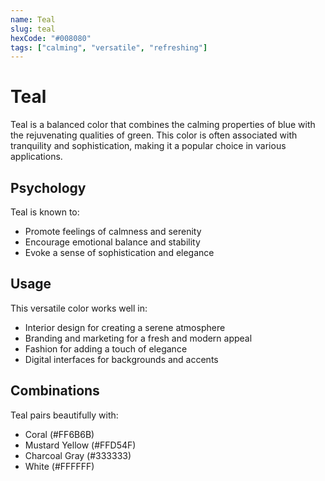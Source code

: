 ```yaml
---
name: Teal
slug: teal
hexCode: "#008080"
tags: ["calming", "versatile", "refreshing"]
---
```


# Teal

Teal is a balanced color that combines the calming properties of blue with the rejuvenating qualities of green. This color is often associated with tranquility and sophistication, making it a popular choice in various applications.

## Psychology

Teal is known to:
- Promote feelings of calmness and serenity
- Encourage emotional balance and stability
- Evoke a sense of sophistication and elegance

## Usage

This versatile color works well in:
- Interior design for creating a serene atmosphere
- Branding and marketing for a fresh and modern appeal
- Fashion for adding a touch of elegance
- Digital interfaces for backgrounds and accents

## Combinations

Teal pairs beautifully with:
- Coral (#FF6B6B)
- Mustard Yellow (#FFD54F)
- Charcoal Gray (#333333)
- White (#FFFFFF)